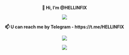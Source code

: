 <p align="center"><strong>👋 Hi, I’m @HELLINFIX <strong></p>  
<p align="center"><a href="https://git.io/streak-stats"><img src="https://streak-stats.demolab.com?user=HELLINFIX"/></a></p>

<p align="center"><strong>📫 U can reach me by Telegram - https://t.me/HELLINFIX <strong></p>  

<p align="center"><a href="https://github.com/HELLINFIX"><img src="https://github-readme-stats.vercel.app/api?username=HELLINFIX&show_icons=true&theme=highcontrast&count_private=true"></a></p>
<p align="center"><a href="https://github.com/HELLINFIX"><img src="https://github-readme-stats.vercel.app/api/top-langs/?username=HELLINFIX&theme=highcontrast&layout=compact&count_private=true"></a></p>

<!---
HELLINFIX/HELLINFIX is a ✨ special ✨ repository because its `README.md` (this file) appears on your GitHub profile.
You can click the Preview link to take a look at your changes.
--->
